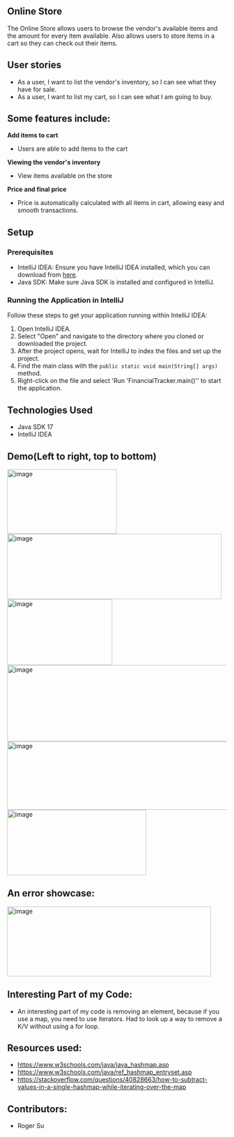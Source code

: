 ## Online Store
The Online Store allows users to browse the vendor's available items and the amount for every item available. Also allows users to store items in a cart so they can check out their items.


## User stories
- As a user, I want to list the vendor's inventory, so I can see what they have for sale.
- As a user, I want to list my cart, so I can see what I am going to buy.
## Some features include:

**Add items to cart**
- Users are able to add items to the cart

**Viewing the vendor's inventory**
- View items available on the store

**Price and final price**
- Price is automatically calculated with all items in cart, allowing easy and smooth transactions.


## Setup


### Prerequisites

- IntelliJ IDEA: Ensure you have IntelliJ IDEA installed, which you can download from [here](https://www.jetbrains.com/idea/download/).
- Java SDK: Make sure Java SDK is installed and configured in IntelliJ.

### Running the Application in IntelliJ

Follow these steps to get your application running within IntelliJ IDEA:

1. Open IntelliJ IDEA.
2. Select "Open" and navigate to the directory where you cloned or downloaded the project.
3. After the project opens, wait for IntelliJ to index the files and set up the project.
4. Find the main class with the `public static void main(String[] args)` method.
5. Right-click on the file and select 'Run 'FinancialTracker.main()'' to start the application.

## Technologies Used

- Java SDK 17
- IntelliJ IDEA

## Demo(Left to right, top to bottom)
<img width="251" height="148" alt="image" src="https://github.com/user-attachments/assets/d0781eaf-e249-412b-95b6-ecd3bcf05429" />
<img width="492" height="150" alt="image" src="https://github.com/user-attachments/assets/ca8a9aad-a700-470c-874d-f2009c9f38f8" />
<img width="241" height="151" alt="image" src="https://github.com/user-attachments/assets/cc8f13a4-151d-43a1-8cd7-16c6a5971009" />
<img width="600" height="175" alt="image" src="https://github.com/user-attachments/assets/23e04c53-cf64-48fa-9bf1-48b8c3de3cb0" />
<img width="574" height="157" alt="image" src="https://github.com/user-attachments/assets/505c1cc6-1371-4c60-984d-c7de3ee37570" />
<img width="319" height="150" alt="image" src="https://github.com/user-attachments/assets/8bd37048-1ca6-4479-859f-72a4c0fc4b30" />

## An error showcase:
<img width="468" height="160" alt="image" src="https://github.com/user-attachments/assets/a1914203-d68c-49cc-b710-b987352b2a8c" />

## Interesting Part of my Code:
- An interesting part of my code is removing an element, because if you use a map, you need to use iterators. Had to look up a way to remove a K/V without using a for loop.

## Resources used:
- https://www.w3schools.com/java/java_hashmap.asp
- https://www.w3schools.com/java/ref_hashmap_entryset.asp
- https://stackoverflow.com/questions/40828663/how-to-subtract-values-in-a-single-hashmap-while-iterating-over-the-map

## Contributors:
- Roger Su
